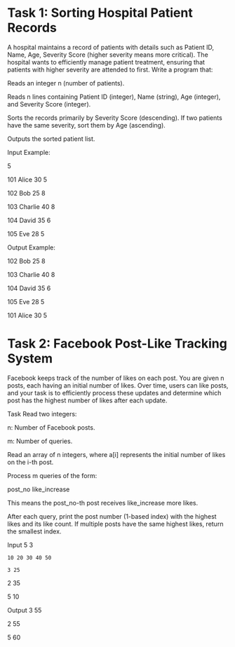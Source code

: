 # Task 1: Sorting Hospital Patient Records

A hospital maintains a record of patients with details such as Patient ID, Name, Age, Severity Score (higher severity means more critical). The hospital wants to efficiently manage patient treatment, ensuring that patients with higher severity are attended to first.
 Write a program that:

Reads an integer n (number of patients).

Reads n lines containing Patient ID (integer), Name (string), Age (integer), and Severity Score (integer).

Sorts the records primarily by Severity Score (descending). If two patients have the same severity, sort them by Age (ascending).

Outputs the sorted patient list.

Input Example:

5  

101 Alice 30 5  

102 Bob 25 8  

103 Charlie 40 8  

104 David 35 6  

105 Eve 28 5 

Output Example:

102 Bob 25 8  

103 Charlie 40 8  

104 David 35 6  

105 Eve 28 5  

101 Alice 30 5



# Task 2: Facebook Post-Like Tracking System

Facebook keeps track of the number of likes on each post. You are given n posts, each having an initial number of likes. Over time, users can like posts, and your task is to efficiently process these updates and determine which post has the highest number of likes after each update.

Task
Read two integers:

n: Number of Facebook posts.

m: Number of queries.

Read an array of n integers, where a[i] represents the initial number of likes on the i-th post.

Process m queries of the form:

post_no like_increase

This means the post_no-th post receives like_increase more likes.

After each query, print the post number (1-based index) with the highest likes and its like count. If multiple posts have the same highest likes, return the smallest index.

Input
	5 3

	10 20 30 40 50

	3 25

2 35

5 10

Output 
3 55

2 55

5 60

